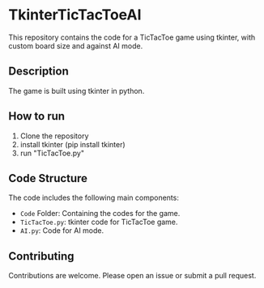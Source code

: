 # TkinterTicTacToeAI

This repository contains the code for a TicTacToe game using tkinter, with custom board size and against AI mode.

## Description

The game is built using tkinter in python.

## How to run

1. Clone the repository
2. install tkinter (pip install tkinter)
3. run "TicTacToe.py"

## Code Structure

The code includes the following main components:

- `Code` Folder: Containing the codes for the game.
- `TicTacToe.py`: tkinter code for TicTacToe game.
- `AI.py`: Code for AI mode.

## Contributing

Contributions are welcome. Please open an issue or submit a pull request.
